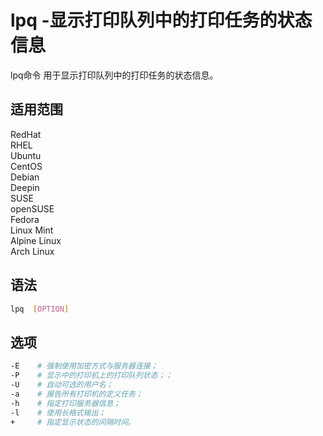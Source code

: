 # lpq -显示打印队列中的打印任务的状态信息

lpq命令 用于显示打印队列中的打印任务的状态信息。

## 适用范围

<!-- <div class="svg linux">Linux</div> -->
<div class="svg redhat">RedHat</div>
<div class="svg rhel">RHEL</div>
<div class="svg ubuntu">Ubuntu</div>
<div class="svg centos">CentOS</div>
<div class="svg debian">Debian</div>
<div class="svg deepin">Deepin</div>
<div class="svg suse">SUSE</div>
<div class="svg opensuse">openSUSE</div>
<div class="svg fedora">Fedora</div>
<div class="svg linuxmint">Linux Mint</div>
<!-- <div class="svg mxlinux">MX Linux</div> -->
<div class="svg alpinelinux">Alpine Linux</div>
<div class="svg archlinux">Arch Linux</div>

## 语法

``` bash
lpq  [OPTION]
```

## 选项

``` bash
-E    # 强制使用加密方式与服务器连接；
-P    # 显示中的打印机上的打印队列状态；；
-U    # 自动可选的用户名；
-a    # 报告所有打印机的定义任务；
-h    # 指定打印服务器信息；
-l    # 使用长格式输出；
+     # 指定显示状态的间隔时间。
```


